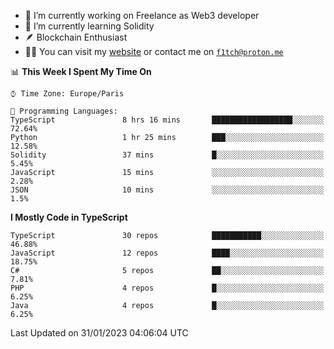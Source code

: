 - 🔭 I’m currently working on Freelance as Web3 developer
- 🌱 I’m currently learning Solidity
- 🪶 Blockchain Enthusiast
- 👨‍💻 You can visit my [website](https://f1tch.xyz) or contact me on [`f1tch@proton.me`](mailto:f1tch@proton.me)

<!--START_SECTION:waka-->
📊 **This Week I Spent My Time On** 

```text
⌚︎ Time Zone: Europe/Paris

💬 Programming Languages: 
TypeScript               8 hrs 16 mins       ██████████████████░░░░░░░   72.64% 
Python                   1 hr 25 mins        ███░░░░░░░░░░░░░░░░░░░░░░   12.58% 
Solidity                 37 mins             █░░░░░░░░░░░░░░░░░░░░░░░░   5.45% 
JavaScript               15 mins             ░░░░░░░░░░░░░░░░░░░░░░░░░   2.28% 
JSON                     10 mins             ░░░░░░░░░░░░░░░░░░░░░░░░░   1.5%

```

**I Mostly Code in TypeScript** 

```text
TypeScript               30 repos            ███████████░░░░░░░░░░░░░░   46.88% 
JavaScript               12 repos            ████░░░░░░░░░░░░░░░░░░░░░   18.75% 
C#                       5 repos             ██░░░░░░░░░░░░░░░░░░░░░░░   7.81% 
PHP                      4 repos             █░░░░░░░░░░░░░░░░░░░░░░░░   6.25% 
Java                     4 repos             █░░░░░░░░░░░░░░░░░░░░░░░░   6.25%

```



 Last Updated on 31/01/2023 04:06:04 UTC
<!--END_SECTION:waka-->

